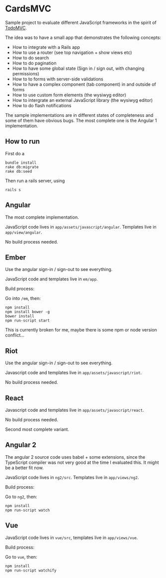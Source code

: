 CardsMVC
=======

Sample project to evaluate different JavaScript frameworks in the spirit of [TodoMVC](http://todomvc.com/).

The idea was to have a small app that demonstrates the following concepts:

- How to integrate with a Rails app
- How to use a router (see top navigation + show views etc)
- How to do search
- How to do pagination
- How to have some global state (Sign in / sign out, with changing permissions)
- How to to forms with server-side validations
- How to have a complex component (tab component) in and outside of forms
- How to use custom form elements (the wysiwyg editor)
- How to intergrate an external JavaScript library (the wysiwyg editor)
- How to do flash notifications


The sample implementations are in different states of completeness and some of them have obvious bugs.
The most complete one is the Angular 1 implementation.


How to run
----------

First do a
```
bundle install
rake db:migrate
rake db:seed
```

Then run a rails server, using
```
rails s
```


Angular
-------

The most complete implementation.

JavaScript code lives in `app/assets/javascript/angular`.
Templates live in `app/view/angular`.

No build process needed.


Ember
-----

Use the angular sign-in / sign-out to see everything.

JavaScript code and templates live in `em/app`.

Build process:

Go into `/em`, then:
```
npm install
npm install bower -g
bower install
npm run-script start
```

This is currently broken for me, maybe there is some npm or node version conflict...


Riot
----

Use the angular sign-in / sign-out to see everything.

Javascript code and templates live in `app/assets/javascript/riot`.

No build process needed.


React
-----

Javascript code and templates live in `app/assets/javascript/react`.

No build process needed.

Second most complete variant.


Angular 2
---------

The angular 2 source code uses babel + some extensions, since the TypeScript compiler was not very
good at the time I evaluated this. It might be a better fit now.

JavaScript code lives in `ng2/src`. Templates live in `app/views/ng2`.

Build process:

Go to `ng2`, then:
```
npm install
npm run-script watch
```


Vue
---

JavaScript code lives in `vue/src`, templates live in `app/views/vue`.


Build process:

Go to `vue`, then:
```
npm install
npm run-script watchify
```


